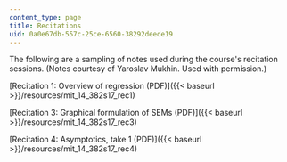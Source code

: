 ```yaml
---
content_type: page
title: Recitations
uid: 0a0e67db-557c-25ce-6560-38292deede19
---
```


The following are a sampling of notes used during the course's recitation sessions. (Notes courtesy of Yaroslav Mukhin. Used with permission.)

[Recitation 1: Overview of regression (PDF)]({{< baseurl >}}/resources/mit_14_382s17_rec1)

[Recitation 3: Graphical formulation of SEMs (PDF)]({{< baseurl >}}/resources/mit_14_382s17_rec3)

[Recitation 4: Asymptotics, take 1 (PDF)]({{< baseurl >}}/resources/mit_14_382s17_rec4)